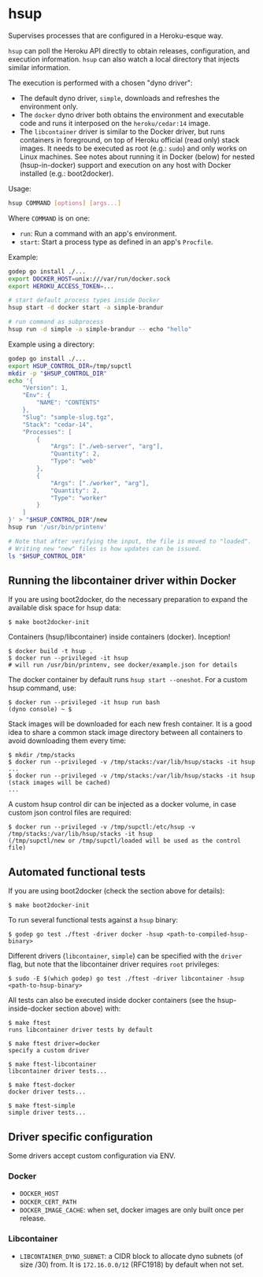 # hsup

Supervises processes that are configured in a Heroku-esque way.

`hsup` can poll the Heroku API directly to obtain releases,
configuration, and execution information.  `hsup` can also watch a
local directory that injects similar information.

The execution is performed with a chosen "dyno driver":

* The default dyno driver, `simple`, downloads and refreshes the environment
  only.
* The `docker` dyno driver both obtains the environment and executable code and
  runs it interposed on the `heroku/cedar:14` image.
* The `libcontainer` driver is similar to the Docker driver, but runs containers
  in foreground, on top of Heroku official (read only) stack images. It needs to
  be executed as root (e.g.: `sudo`) and only works on Linux machines. See notes
  about running it in Docker (below) for nested (hsup-in-docker) support and
  execution on any host with Docker installed (e.g.: boot2docker).

Usage:

``` sh
hsup COMMAND [options] [args...]
```

Where `COMMAND` is on one:

* `run`: Run a command with an app's environment.
* `start`: Start a process type as defined in an app's `Procfile`.

Example:

``` sh
godep go install ./...
export DOCKER_HOST=unix:///var/run/docker.sock
export HEROKU_ACCESS_TOKEN=...

# start default process types inside Docker
hsup start -d docker start -a simple-brandur

# run command as subprocess
hsup run -d simple -a simple-brandur -- echo "hello"
```

Example using a directory:

```sh
godep go install ./...
export HSUP_CONTROL_DIR=/tmp/supctl
mkdir -p "$HSUP_CONTROL_DIR"
echo '{
    "Version": 1,
    "Env": {
        "NAME": "CONTENTS"
    },
    "Slug": "sample-slug.tgz",
    "Stack": "cedar-14",
    "Processes": [
        {
            "Args": ["./web-server", "arg"],
            "Quantity": 2,
            "Type": "web"
        },
        {
            "Args": ["./worker", "arg"],
            "Quantity": 2,
            "Type": "worker"
        }
    ]
}' > "$HSUP_CONTROL_DIR"/new
hsup run '/usr/bin/printenv'

# Note that after verifying the input, the file is moved to "loaded".
# Writing new "new" files is how updates can be issued.
ls "$HSUP_CONTROL_DIR"
```

## Running the libcontainer driver within Docker

If you are using boot2docker, do the necessary preparation to expand the
available disk space for hsup data:

```sh-session
$ make boot2docker-init
```

Containers (hsup/libcontainer) inside containers (docker). Inception!

```sh-session
$ docker build -t hsup .
$ docker run --privileged -it hsup
# will run /usr/bin/printenv, see docker/example.json for details
```

The docker container by default runs `hsup start --oneshot`. For a custom hsup
command, use:

```sh-session
$ docker run --privileged -it hsup run bash
(dyno console) ~ $
```

Stack images will be downloaded for each new fresh container. It is a good idea
to share a common stack image directory between all containers to avoid
downloading them every time:

```sh-session
$ mkdir /tmp/stacks
$ docker run --privileged -v /tmp/stacks:/var/lib/hsup/stacks -it hsup
...
$ docker run --privileged -v /tmp/stacks:/var/lib/hsup/stacks -it hsup
(stack images will be cached)
...
```

A custom hsup control dir can be injected as a docker volume, in case custom
json control files are required:

```sh-session
$ docker run --privileged -v /tmp/supctl:/etc/hsup -v /tmp/stacks:/var/lib/hsup/stacks -it hsup
(/tmp/supctl/new or /tmp/supctl/loaded will be used as the control file)
```

## Automated functional tests

If you are using boot2docker (check the section above for details):

```sh-session
$ make boot2docker-init
```

To run several functional tests against a `hsup` binary:

```sh-session
$ godep go test ./ftest -driver docker -hsup <path-to-compiled-hsup-binary>
```

Different drivers (`libcontainer`, `simple`) can be specified with the `driver`
flag, but note that the libcontainer driver requires `root` privileges:

```sh-session
$ sudo -E $(which godep) go test ./ftest -driver libcontainer -hsup <path-to-hsup-binary>
```

All tests can also be executed inside docker containers (see the
hsup-inside-docker section above) with:

```sh-session
$ make ftest
runs libcontainer driver tests by default

$ make ftest driver=docker
specify a custom driver

$ make ftest-libcontainer
libcontainer driver tests...

$ make ftest-docker
docker driver tests...

$ make ftest-simple
simple driver tests...
```

## Driver specific configuration

Some drivers accept custom configuration via ENV.

### Docker

* `DOCKER_HOST`
* `DOCKER_CERT_PATH`
* `DOCKER_IMAGE_CACHE`: when set, docker images are only built once per release.

### Libcontainer

* `LIBCONTAINER_DYNO_SUBNET`: a CIDR block to allocate dyno subnets (of size
  /30) from. It is `172.16.0.0/12` (RFC1918) by default when not set.

